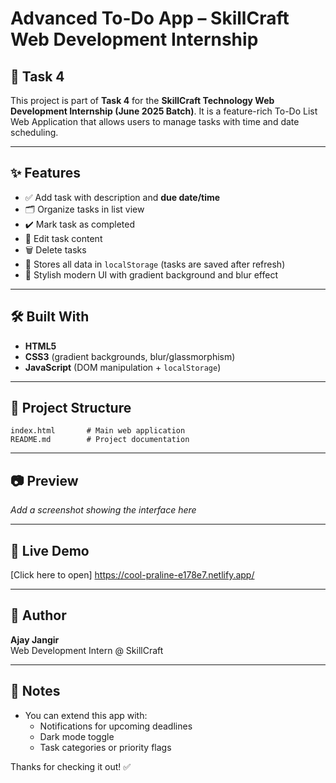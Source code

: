 # Advanced To-Do App – SkillCraft Web Development Internship

## 📌 Task 4
This project is part of **Task 4** for the **SkillCraft Technology Web Development Internship (June 2025 Batch)**. It is a feature-rich To-Do List Web Application that allows users to manage tasks with time and date scheduling.

---

## ✨ Features
- ✅ Add task with description and **due date/time**
- 🗂️ Organize tasks in list view
- ✔️ Mark task as completed
- 📝 Edit task content
- 🗑️ Delete tasks
- 💾 Stores all data in `localStorage` (tasks are saved after refresh)
- 🎨 Stylish modern UI with gradient background and blur effect

---

## 🛠️ Built With
- **HTML5**
- **CSS3** (gradient backgrounds, blur/glassmorphism)
- **JavaScript** (DOM manipulation + `localStorage`)

---

## 📂 Project Structure
```
index.html       # Main web application
README.md        # Project documentation
```

---

## 📷 Preview
_Add a screenshot showing the interface here_

---

## 🔗 Live Demo
[Click here to open]
https://cool-praline-e178e7.netlify.app/

---

## 🙋 Author
**Ajay Jangir**  
Web Development Intern @ SkillCraft

---

## 📣 Notes
- You can extend this app with:
  - Notifications for upcoming deadlines
  - Dark mode toggle
  - Task categories or priority flags

Thanks for checking it out! ✅
